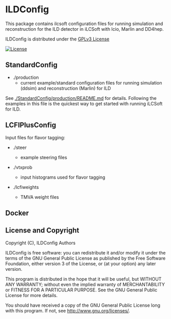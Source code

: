 # ILDConfig
This package contains ilcsoft configuration files for running simulation and reconstruction for the ILD detector in iLCSoft with lcio, Marlin and DD4hep.

ILDConfig is distributed under the [GPLv3 License](http://www.gnu.org/licenses/gpl-3.0.en.html)

[![License](https://www.gnu.org/graphics/gplv3-127x51.png)](https://www.gnu.org/licenses/gpl-3.0.en.html)


## StandardConfig

- ./production
	- current example/standard configuration files for running simulation (ddsim) and reconstruction (Marlin) for ILD
	
See [./StandardConfig/production/README.md](./StandardConfig/production/README.md) for details.
Following the examples in this file is the quickest way to get started with running iLCSoft for ILD.

## LCFIPlusConfig

Input files for flavor tagging:

- ./steer
	- example steering files

- ./vtxprob
	- input histograms used for flavor tagging

- ./lcfiweights
	- TMVA weight files

## Docker 


## License and Copyright
Copyright (C), ILDConfig Authors

ILDConfig is free software: you can redistribute it and/or modify it under the terms of the GNU General Public License as published by the Free Software Foundation, either version 3 of the License, or (at your option) any later version.

This program is distributed in the hope that it will be useful, but WITHOUT ANY WARRANTY; without even the implied warranty of MERCHANTABILITY or FITNESS FOR A PARTICULAR PURPOSE.  See the GNU General Public License for more details.

You should have received a copy of the GNU General Public License long with this program.  If not, see <http://www.gnu.org/licenses/>.
